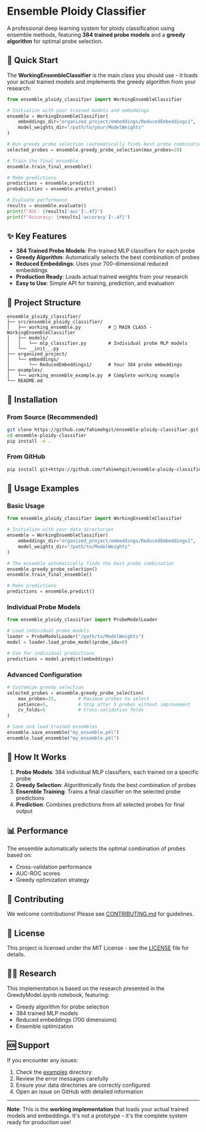 # Ensemble Ploidy Classifier

A professional deep learning system for ploidy classification using ensemble methods, featuring **384 trained probe models** and a **greedy algorithm** for optimal probe selection.

## 🚀 Quick Start

The **WorkingEnsembleClassifier** is the main class you should use - it loads your actual trained models and implements the greedy algorithm from your research:

```python
from ensemble_ploidy_classifier import WorkingEnsembleClassifier

# Initialize with your trained models and embeddings
ensemble = WorkingEnsembleClassifier(
    embeddings_dir="organized_project/embeddings/ReducedEmbeddings1",
    model_weights_dir="/path/to/your/ModelWeights"
)

# Run greedy probe selection (automatically finds best probe combination)
selected_probes = ensemble.greedy_probe_selection(max_probes=20)

# Train the final ensemble
ensemble.train_final_ensemble()

# Make predictions
predictions = ensemble.predict()
probabilities = ensemble.predict_proba()

# Evaluate performance
results = ensemble.evaluate()
print(f"AUC: {results['auc']:.4f}")
print(f"Accuracy: {results['accuracy']:.4f}")
```

## ✨ Key Features

- **384 Trained Probe Models**: Pre-trained MLP classifiers for each probe
- **Greedy Algorithm**: Automatically selects the best combination of probes
- **Reduced Embeddings**: Uses your 700-dimensional reduced embeddings
- **Production Ready**: Loads actual trained weights from your research
- **Easy to Use**: Simple API for training, prediction, and evaluation

## 📁 Project Structure

```
ensemble_ploidy_classifier/
├── src/ensemble_ploidy_classifier/
│   ├── working_ensemble.py          # 🎯 MAIN CLASS - WorkingEnsembleClassifier
│   ├── models/
│   │   └── mlp_classifier.py        # Individual probe MLP models
│   └── __init__.py
├── organized_project/
│   └── embeddings/
│       └── ReducedEmbeddings1/      # Your 384 probe embeddings
├── examples/
│   └── working_ensemble_example.py  # Complete working example
└── README.md
```

## 🔧 Installation

### From Source (Recommended)

```bash
git clone https://github.com/fahimehgit/ensemble-ploidy-classifier.git
cd ensemble-ploidy-classifier
pip install -e .
```

### From GitHub

```bash
pip install git+https://github.com/fahimehgit/ensemble-ploidy-classifier.git
```

## 📖 Usage Examples

### Basic Usage

```python
from ensemble_ploidy_classifier import WorkingEnsembleClassifier

# Initialize with your data directories
ensemble = WorkingEnsembleClassifier(
    embeddings_dir="organized_project/embeddings/ReducedEmbeddings1",
    model_weights_dir="/path/to/ModelWeights"
)

# The ensemble automatically finds the best probe combination
ensemble.greedy_probe_selection()
ensemble.train_final_ensemble()

# Make predictions
predictions = ensemble.predict()
```

### Individual Probe Models

```python
from ensemble_ploidy_classifier import ProbeModelLoader

# Load individual probe models
loader = ProbeModelLoader("/path/to/ModelWeights")
model = loader.load_probe_model(probe_idx=0)

# Use for individual predictions
predictions = model.predict(embeddings)
```

### Advanced Configuration

```python
# Customize greedy selection
selected_probes = ensemble.greedy_probe_selection(
    max_probes=15,        # Maximum probes to select
    patience=5,           # Stop after 5 probes without improvement
    cv_folds=5            # Cross-validation folds
)

# Save and load trained ensembles
ensemble.save_ensemble("my_ensemble.pkl")
ensemble.load_ensemble("my_ensemble.pkl")
```

## 🧠 How It Works

1. **Probe Models**: 384 individual MLP classifiers, each trained on a specific probe
2. **Greedy Selection**: Algorithmically finds the best combination of probes
3. **Ensemble Training**: Trains a final classifier on the selected probe predictions
4. **Prediction**: Combines predictions from all selected probes for final output

## 📊 Performance

The ensemble automatically selects the optimal combination of probes based on:
- Cross-validation performance
- AUC-ROC scores
- Greedy optimization strategy

## 🤝 Contributing

We welcome contributions! Please see [CONTRIBUTING.md](CONTRIBUTING.md) for guidelines.

## 📄 License

This project is licensed under the MIT License - see the [LICENSE](LICENSE) file for details.

## 👩‍🔬 Research

This implementation is based on the research presented in the GreedyModel.ipynb notebook, featuring:
- Greedy algorithm for probe selection
- 384 trained MLP models
- Reduced embeddings (700 dimensions)
- Ensemble optimization

## 🆘 Support

If you encounter any issues:
1. Check the [examples](examples/) directory
2. Review the error messages carefully
3. Ensure your data directories are correctly configured
4. Open an issue on GitHub with detailed information

---

**Note**: This is the **working implementation** that loads your actual trained models and embeddings. It's not a prototype - it's the complete system ready for production use!
